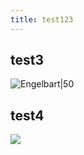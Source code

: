 ```yaml
---
title: test123
---
```


## test3
![Engelbart|50](https://history-computer.com/ModernComputer/Basis/images/Engelbart.jpg)

## test4
![](Pasted%20image%2020220202003718.png)